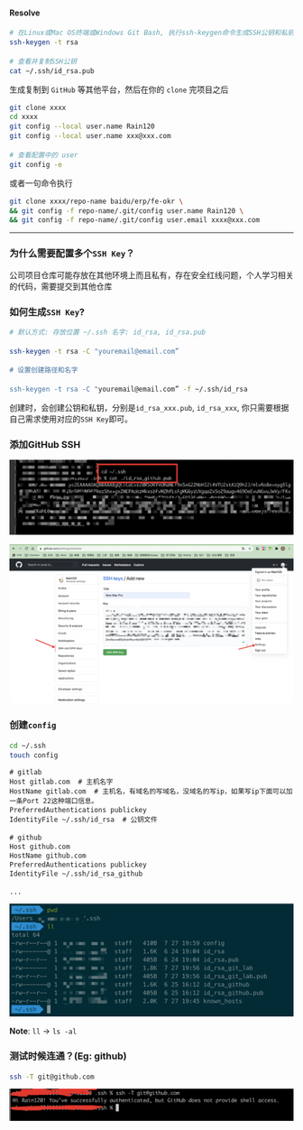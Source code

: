 #### Resolve

```sh
# 在Linux或Mac OS终端或Windows Git Bash, 执行ssh-keygen命令生成SSH公钥和私钥
ssh-keygen -t rsa

# 查看并复制SSH公钥
cat ~/.ssh/id_rsa.pub
```

生成复制到 `GitHub` 等其他平台，然后在你的 `clone` 完项目之后

```sh
git clone xxxx
cd xxxx
git config --local user.name Rain120
git config --local user.name xxx@xxx.com

# 查看配置中的 user
git config -e
```

或者一句命令执行

```sh
git clone xxxx/repo-name baidu/erp/fe-okr \
&& git config -f repo-name/.git/config user.name Rain120 \
&& git config -f repo-name/.git/config user.email xxxx@xxx.com
```

---

### 为什么需要配置多个`SSH Key`？

公司项目仓库可能存放在其他环境上而且私有，存在安全红线问题，个人学习相关的代码，需要提交到其他仓库

### 如何生成`SSH Key`?

```bash
# 默认方式: 存放位置 ~/.ssh 名字: id_rsa, id_rsa.pub

ssh-keygen -t rsa -C "youremail@email.com”

# 设置创建路径和名字

ssh-keygen -t rsa -C "youremail@email.com” -f ~/.ssh/id_rsa
```

创建时，会创建公钥和私钥，分别是`id_rsa_xxx.pub`, `id_rsa_xxx`, 你只需要根据自己需求使用对应的`SSH Key`即可。

### 添加GitHub SSH

![id_rsa.pub.png](./images/id_rsa.pub.png)

![add-ssh-key.png](./images/add-ssh-key.png)

### 创建`config`

```bash
cd ~/.ssh
touch config
```

```shell
# gitlab
Host gitlab.com  # 主机名字
HostName gitlab.com  # 主机名，有域名的写域名，没域名的写ip，如果写ip下面可以加一条Port 22这种端口信息。
PreferredAuthentications publickey
IdentityFile ~/.ssh/id_rsa  # 公钥文件

# github
Host github.com
HostName github.com
PreferredAuthentications publickey
IdentityFile ~/.ssh/id_rsa_github

...
```

![ssh-pwd](./images/ssh-pwd.png)

**Note**: `ll` -> `ls -al`

### 测试时候连通？(Eg: github)

```bash
ssh -T git@github.com
```

![ssh-github-test.png](./images/ssh-github-test.png)

